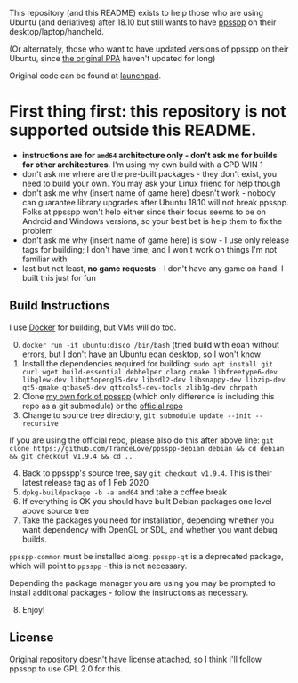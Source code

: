 This repository (and this README) exists to help those who are using Ubuntu (and deriatives) after 18.10 but still wants to have [ppsspp](https://www.ppsspp.org) on their desktop/laptop/handheld.

(Or alternately, those who want to have updated versions of ppsspp on their Ubuntu, since [the original PPA](https://launchpad.net/~ppsspp/+archive/ubuntu/stable) haven't updated for long)

Original code can be found at [launchpad](https://code.launchpad.net/~ppsspp/ppsspp/+git/debian).

# First thing first: this repository is not supported outside this README.

- __instructions are for `amd64` architecture only - don't ask me for builds for other architectures__. I'm using my own build with a GPD WIN 1
- don't ask me where are the pre-built packages - they don't exist, you need to build your own. You may ask your Linux friend for help though
- don't ask me why (insert name of game here) doesn't work - nobody can guarantee library upgrades after Ubuntu 18.10 will not break ppsspp. Folks at ppsspp won't help either since their focus seems to be on Android and Windows versions, so your best bet is help them to fix the problem
- don't ask me why (insert name of game here) is slow - I use only release tags for building; I don't have time, and I won't work on things I'm not familiar with
- last but not least, __no game requests__ - I don't have any game on hand. I built this just for fun

## Build Instructions

I use [Docker](https://docker.io) for building, but VMs will do too.

0. `docker run -it ubuntu:disco /bin/bash` (tried build with eoan without errors, but I don't have an Ubuntu eoan desktop, so I won't know
1. Install the dependencies required for building: `sudo apt install git curl wget build-essential debhelper clang cmake libfreetype6-dev libglew-dev libqt5opengl5-dev libsdl2-dev libsnappy-dev libzip-dev qt5-qmake qtbase5-dev qttools5-dev-tools zlib1g-dev chrpath`
2. Clone [my own fork of ppsspp](https://github.com/TranceLove/ppsspp) (which only difference is including this repo as a git submodule) or the [official repo](https://github.com/hrydgard/ppsspp)
3. Change to source tree directory, `git submodule update --init --recursive`

If you are using the official repo, please also do this after above line:
`git clone https://github.com/TranceLove/ppsspp-debian debian && cd debian && git checkout v1.9.4 && cd ..`

4. Back to ppsspp's source tree, say `git checkout v1.9.4`. This is their latest release tag as of 1 Feb 2020
5. `dpkg-buildpackage -b -a amd64` and take a coffee break
6. If everything is OK you should have built Debian packages one level above source tree
7. Take the packages you need for installation, depending whether you want dependency with OpenGL or SDL, and whether you want debug builds.

`ppsspp-common` must be installed along. `ppsspp-qt` is a deprecated package, which will point to `ppsspp` - this is not necessary.

Depending the package manager you are using you may be prompted to install additional packages - follow the instructions as necessary.

8. Enjoy!

## License

Original repository doesn't have license attached, so I think I'll follow ppsspp to use GPL 2.0 for this.
